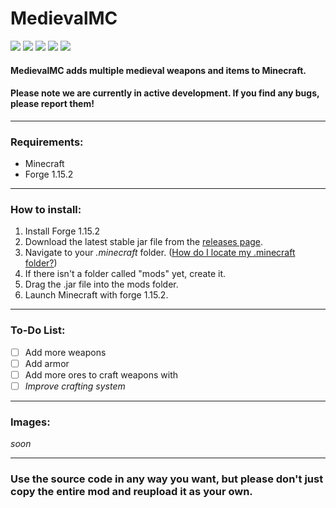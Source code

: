 # MedievalMC
[![](https://img.shields.io/github/downloads/Jan-DT/MedievalMC/total.svg?style=for-the-badge)](https://github.com/Jan-DT/MedievalMC/releases) [![](https://img.shields.io/github/v/release/Jan-DT/MedievalMC.svg?label=stable&style=for-the-badge)](https://github.com/Jan-DT/MedievalMC/releases) [![](https://img.shields.io/github/v/tag/Jan-DT/MedievalMC.svg?label=latest&style=for-the-badge)](https://github.com/Jan-DT/MedievalMC/tags) [![](https://img.shields.io/discord/746052343321198662.svg?label=Discord&colorB=7289da&style=for-the-badge)](https://www.youtube.com/watch?v=fzz1ZeTbHvs) [![](https://img.shields.io/badge/forge%20version-1.15.2-brightgreen?style=for-the-badge)](http://files.minecraftforge.net/)
#### MedievalMC adds multiple medieval weapons and items to Minecraft. 
#### Please note we are currently in active development. If you find any bugs, please report them!

---

### Requirements:
- Minecraft
- Forge 1.15.2

---

### How to install:
1. Install Forge 1.15.2
1. Download the latest stable jar file from the [releases page](https://github.com/Jan-DT/MedievalMC/releases).
2. Navigate to your _.minecraft_ folder. ([How do I locate my .minecraft folder?](https://minecraft.gamepedia.com/.minecraft#Locating_.minecraft))
3. If there isn't a folder called "mods" yet, create it.
4. Drag the .jar file into the mods folder.
5. Launch Minecraft with forge 1.15.2.

---

### To-Do List:
- [ ] Add more weapons
- [ ] Add armor
- [ ] Add more ores to craft weapons with
- [ ] _Improve crafting system_

---

### Images:
_soon_

---

### Use the source code in any way you want, but please don't just copy the entire mod and reupload it as your own.
